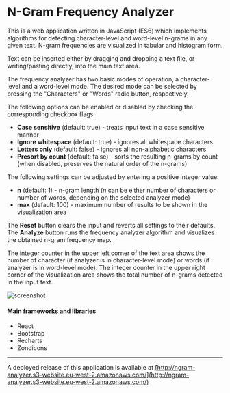 # N-Gram Frequency Analyzer

This is a web application written in JavaScript (ES6) 
which implements algorithms for detecting character-level and word-level n-grams in any given text. 
N-gram frequencies are visualized in tabular and histogram form.

Text can be inserted either by dragging and dropping a text file, or writing/pasting directly, into the main text area.

The frequency analyzer has two basic modes of operation, a character-level and a word-level mode. 
The desired mode can be selected by pressing the "Characters" or "Words" radio button, respectively.

The following options can be enabled or disabled by checking the corresponding checkbox flags:
* **Case sensitive** (default: true) - treats input text in a case sensitive manner
* **Ignore whitespace** (default: true) - ignores all whitespace characters 
* **Letters only** (default: false) - ignores all non-alphabetic characters 
* **Presort by count** (default: false) - sorts the resulting n-grams by count (when disabled, preserves the natural order of the n-grams)
    
The following settings can be adjusted by entering a positive integer value:
* **n** (default: 1) - n-gram length (_n_ can be either number of characters or number of words, depending on the selected analyzer mode)
* **max** (default: 100) - maximum number of results to be shown in the visualization area

The **Reset** button clears the input and reverts all settings to their defaults.
The **Analyze** button runs the frequency analyzer algorithm and visualizes the obtained n-gram frequency map.

The integer counter in the upper left corner of the text area shows the number of character (if analyzer is in character-level mode) or words (if analyzer is in word-level mode).
The integer counter in the upper right corner of the visualization area shows the total number of n-grams detected in the input text.


![screenshot](https://lh3.googleusercontent.com/P2NwwNOQUF2rT2V6CRqaAqoHRdt6owcUzsxq3jxYasYGn1O5IrFLbojHsBSLUWcJM-Wa6uiwldU0NbSIURpw9U8CCcmUlpDXY34-El8h-FKhrRdqHz4YaojN19Pt0SqxXFHHTooVEiOE1V6s0yZCVbg3OL-DfzaIHBc_lIi12_NBBNImU-p_MVPHxS6ieSv-9L8MnvluY8WurK5js9a23_CNzdFCZm3-uceP8NJn7Gn01JpQ2fS8vIh7wYc1KHKjee3J2Aoe-9wc_dq_FQqODtDctRiVbC74G49R84zjCxoJECOQIEE5EnHQE1vuBNI9KR2cUbzWFd7dRqcmdy96PmGNHT-JZ34wkxKUyf_POvyw4rfESwnZlRFETxD6v_ZKamzwAIy9j3qt8Kl4uex9qYxMz-SFUhivd7UUASdxLAX-uBv3u--NK2LApmbuXIRTDq5ktuPBdeONwIOy4jLmdZLdzX_8jEF91urxuRsoEBVopNcbY9BBDT88lNyeZ6uBCKi4cRVBFf4rGpq9ucDB2dFHKx2GWCE7X3P-jknaozKujGK5lKJvPNaqYLxhxkOyd85ewguNaZECDhqHOeEFhB8WCKUWrng08AH3ToOI8v5AUyeDeQEKMoR_IVKziC9eWa7F3XSHnfzLEsG2-yZsWkbzd8oC-TPpDB4u_ZtVPFCtc-I0k25RMJEeU-Xyv1nEtkG7PLehzJswC8QW42Rsu3ZQwudhUm9UAFGhSwqAVFvgxS8-=w1484-h835-no)


#### Main frameworks and libraries

- React
- Bootstrap
- Recharts
- Zondicons

---
A deployed release of this application is available at [http://ngram-analyzer.s3-website.eu-west-2.amazonaws.com/](http://ngram-analyzer.s3-website.eu-west-2.amazonaws.com/)
